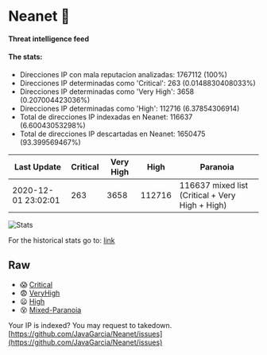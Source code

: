# Neanet :hocho:
#### Threat intelligence feed
#### The stats:

- Direcciones IP con mala reputacion analizadas: 1767112 (100%)
- Direcciones IP determinadas como 'Critical':  263 (0.0148830408033%)
- Direcciones IP determinadas como 'Very High':  3658 (0.207004423036%)
- Direcciones IP determinadas como 'High':  112716 (6.37854306914)
- Total de direcciones IP indexadas en Neanet:  116637 (6.60043053298%)
- Total de direcciones IP descartadas en Neanet:  1650475 (93.399569467%)

| Last Update | Critical | Very High | High | Paranoia |
| --- | --- | --- | --- | --- |
| 2020-12-01 23:02:01 | 263 | 3658 | 112716 | 116637 mixed list (Critical + Very High + High)|

![Stats](https://docs.google.com/spreadsheets/d/e/2PACX-1vSnaNMIXVabIpDJjufMlzH7poXnshF3mgd8Is1g9ytUEzVsP5my4Trn8f-xkoLLQ38xpL3HtmUexLo6/pubchart?oid=501124687&format=image)

For the historical stats go to: [link](/stats.csv)
## Raw
- :scream: [Critical](https://raw.githubusercontent.com/JavaGarcia/Neanet/master/blacklists/neanet_critical.txt)
- :fearful: [VeryHigh](https://raw.githubusercontent.com/JavaGarcia/Neanet/master/blacklists/neanet_veryHigh.txtt)
- :frowning: [High](https://raw.githubusercontent.com/JavaGarcia/Neanet/master/blacklists/neanet_high.txt)
- :dizzy_face: [Mixed-Paranoia](https://raw.githubusercontent.com/JavaGarcia/Neanet/master/blacklists/neanet_all.txt)


Your IP is indexed? You may request to takedown. [https://github.com/JavaGarcia/Neanet/issues](https://github.com/JavaGarcia/Neanet/issues)

































































































































































































































































































































































































































































































































































































































































































































































































































































































































































































































































































































































































































































































































































































































































































































































































































































































































































































































































































































































































































































































































































































































































































































































































































































































































































































































